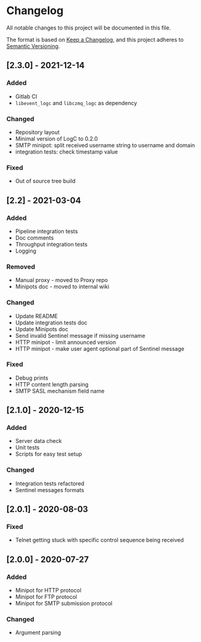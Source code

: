 # Changelog
All notable changes to this project will be documented in this file.

The format is based on [Keep a Changelog](https://keepachangelog.com/en/1.0.0/),
and this project adheres to [Semantic Versioning](https://semver.org/spec/v2.0.0.html).

## [2.3.0] - 2021-12-14
### Added
- Gitlab CI
- `libevent_logc` and `libczmq_logc` as dependency

### Changed
- Repository layout
- Minimal version of LogC to 0.2.0
- SMTP minipot: split received username string to username and domain
- integration tests: check timestamp value

### Fixed
- Out of source tree build


## [2.2] - 2021-03-04
### Added
- Pipeline integration tests
- Doc comments
- Throughput integration tests
- Logging

### Removed
- Manual proxy - moved to Proxy repo
- Minipots doc - moved to internal wiki

### Changed
- Update README
- Update integration tests doc
- Update Minipots doc
- Send invalid Sentinel message if missing username
- HTTP minipot - limit announced version
- HTTP minipot - make user agent optional part of Sentinel message

### Fixed
- Debug prints
- HTTP content length parsing
- SMTP SASL mechanism field name


## [2.1.0] - 2020-12-15
### Added
- Server data check
- Unit tests
- Scripts for easy test setup

### Changed
- Integration tests refactored
- Sentinel messages formats


## [2.0.1] - 2020-08-03
### Fixed
- Telnet getting stuck with specific control sequence being received


## [2.0.0] - 2020-07-27
### Added
- Minipot for HTTP protocol
- Minipot for FTP protocol
- Minipot for SMTP submission protocol

### Changed
- Argument parsing
